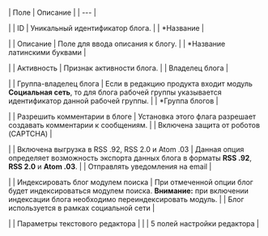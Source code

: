 | Поле | Описание |
| --- |

|
| ID | Уникальный идентификатор блога. |
| \*Название |

|
| Описание | Поле для ввода описания к блогу. |
| \*Название латинскими буквами |

|
| Активность | Признак активности блога. |
| Владелец блога |

|
| Группа-владелец блога | Если в редакцию продукта входит модуль **Социальная сеть**, то для блога рабочей группы указывается идентификатор данной рабочей группы. |
| \*Группа блогов |

|
| Разрешить комментарии в блоге | Установка этого флага разрешает создавать комментарии к сообщениям. |
| Включена защита от роботов (CAPTCHA) |

|
| Включена выгрузка в RSS .92, RSS 2.0 и Atom .03 | Данная опция определяет возможность экспорта данных блога в форматы **RSS .92**, **RSS 2.0** и **Atom .03**. |
| Отправлять уведомления на email |

|
| Индексировать блог модулем поиска | При отмеченной опции блог будет индексироваться модулем поиска.    **Внимание:** при включении индексации блога необходимо переиндекcировать модуль. |
| Блог используется в рамках cоциальной сети |

|
| Параметры текстового редактора | |
| 5 полей настройки редактора |